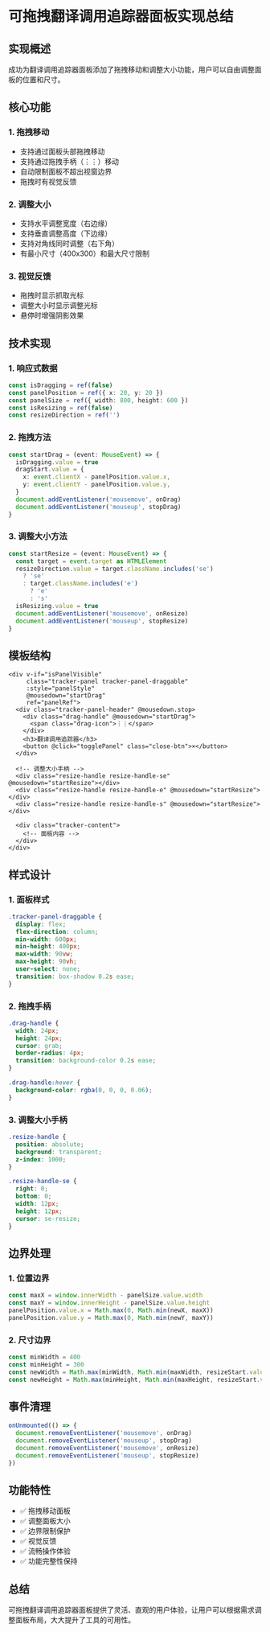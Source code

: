 # 可拖拽翻译调用追踪器面板实现总结

## 实现概述

成功为翻译调用追踪器面板添加了拖拽移动和调整大小功能，用户可以自由调整面板的位置和尺寸。

## 核心功能

### 1. 拖拽移动

- 支持通过面板头部拖拽移动
- 支持通过拖拽手柄（⋮⋮）移动
- 自动限制面板不超出视窗边界
- 拖拽时有视觉反馈

### 2. 调整大小

- 支持水平调整宽度（右边缘）
- 支持垂直调整高度（下边缘）
- 支持对角线同时调整（右下角）
- 有最小尺寸（400x300）和最大尺寸限制

### 3. 视觉反馈

- 拖拽时显示抓取光标
- 调整大小时显示调整光标
- 悬停时增强阴影效果

## 技术实现

### 1. 响应式数据

```typescript
const isDragging = ref(false)
const panelPosition = ref({ x: 20, y: 20 })
const panelSize = ref({ width: 800, height: 600 })
const isResizing = ref(false)
const resizeDirection = ref('')
```

### 2. 拖拽方法

```typescript
const startDrag = (event: MouseEvent) => {
  isDragging.value = true
  dragStart.value = {
    x: event.clientX - panelPosition.value.x,
    y: event.clientY - panelPosition.value.y,
  }
  document.addEventListener('mousemove', onDrag)
  document.addEventListener('mouseup', stopDrag)
}
```

### 3. 调整大小方法

```typescript
const startResize = (event: MouseEvent) => {
  const target = event.target as HTMLElement
  resizeDirection.value = target.className.includes('se')
    ? 'se'
    : target.className.includes('e')
      ? 'e'
      : 's'
  isResizing.value = true
  document.addEventListener('mousemove', onResize)
  document.addEventListener('mouseup', stopResize)
}
```

## 模板结构

```vue
<div v-if="isPanelVisible"
     class="tracker-panel tracker-panel-draggable"
     :style="panelStyle"
     @mousedown="startDrag"
     ref="panelRef">
  <div class="tracker-panel-header" @mousedown.stop>
    <div class="drag-handle" @mousedown="startDrag">
      <span class="drag-icon">⋮⋮</span>
    </div>
    <h3>翻译调用追踪器</h3>
    <button @click="togglePanel" class="close-btn">×</button>
  </div>

  <!-- 调整大小手柄 -->
  <div class="resize-handle resize-handle-se" @mousedown="startResize"></div>
  <div class="resize-handle resize-handle-e" @mousedown="startResize"></div>
  <div class="resize-handle resize-handle-s" @mousedown="startResize"></div>

  <div class="tracker-content">
    <!-- 面板内容 -->
  </div>
</div>
```

## 样式设计

### 1. 面板样式

```css
.tracker-panel-draggable {
  display: flex;
  flex-direction: column;
  min-width: 600px;
  min-height: 400px;
  max-width: 90vw;
  max-height: 90vh;
  user-select: none;
  transition: box-shadow 0.2s ease;
}
```

### 2. 拖拽手柄

```css
.drag-handle {
  width: 24px;
  height: 24px;
  cursor: grab;
  border-radius: 4px;
  transition: background-color 0.2s ease;
}

.drag-handle:hover {
  background-color: rgba(0, 0, 0, 0.06);
}
```

### 3. 调整大小手柄

```css
.resize-handle {
  position: absolute;
  background: transparent;
  z-index: 1000;
}

.resize-handle-se {
  right: 0;
  bottom: 0;
  width: 12px;
  height: 12px;
  cursor: se-resize;
}
```

## 边界处理

### 1. 位置边界

```typescript
const maxX = window.innerWidth - panelSize.value.width
const maxY = window.innerHeight - panelSize.value.height
panelPosition.value.x = Math.max(0, Math.min(newX, maxX))
panelPosition.value.y = Math.max(0, Math.min(newY, maxY))
```

### 2. 尺寸边界

```typescript
const minWidth = 400
const minHeight = 300
const newWidth = Math.max(minWidth, Math.min(maxWidth, resizeStart.value.width + deltaX))
const newHeight = Math.max(minHeight, Math.min(maxHeight, resizeStart.value.height + deltaY))
```

## 事件清理

```typescript
onUnmounted(() => {
  document.removeEventListener('mousemove', onDrag)
  document.removeEventListener('mouseup', stopDrag)
  document.removeEventListener('mousemove', onResize)
  document.removeEventListener('mouseup', stopResize)
})
```

## 功能特性

- ✅ 拖拽移动面板
- ✅ 调整面板大小
- ✅ 边界限制保护
- ✅ 视觉反馈
- ✅ 流畅操作体验
- ✅ 功能完整性保持

## 总结

可拖拽翻译调用追踪器面板提供了灵活、直观的用户体验，让用户可以根据需求调整面板布局，大大提升了工具的可用性。
